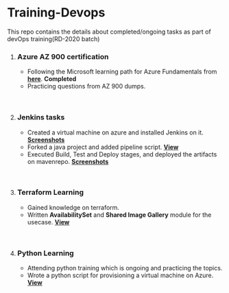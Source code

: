 
# Training-Devops

This repo contains the details about completed/ongoing tasks as part of devOps training(RD-2020 batch)

 1. ### Azure AZ 900 certification
    - Following the Microsoft learning path for Azure Fundamentals from **[here](https://docs.microsoft.com/en-us/learn/paths/azure-fundamentals/)**.  **Completed**
    - Practicing questions from AZ 900 dumps.
<br/>

 2. ### Jenkins tasks
    -  Created a virtual machine on azure and installed Jenkins on it. **[Screenshots](https://github.com/sachinshrma/Training-Devops/blob/master/Jenkins/Docs/InstallJenkins.pdf)**
    - Forked a java project and added pipeline script. **[View](https://github.com/sachinshrma/Training-Devops/blob/master/Jenkins/JenkinsJob/Jenkinsfile)**
    - Executed Build, Test and Deploy stages, and deployed the artifacts on mavenrepo. **[Screenshots](https://github.com/sachinshrma/Training-Devops/blob/master/Jenkins/Docs/DeployPipeline.pdf)**    
<br/>

 3. ### Terraform Learning
    - Gained knowledge on terraform.
    - Written **AvailabilitySet** and **Shared Image Gallery** module for the usecase. **[View](https://github.com/sachinshrma/Training-Devops/tree/master/Terraform/Modules/Compute)**
<br/>

 4. ### Python Learning
    - Attending python training which is ongoing and practicing the topics.
    - Wrote a python script for provisioning a virtual machine on Azure. **[View](https://github.com/sachinshrma/Training-Devops/tree/master/Python/Azure/Compute)**

